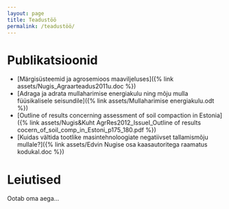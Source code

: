 ```yaml
---
layout: page
title: Teadustöö
permalink: /teadustöö/
---
```


Publikatsioonid
===============

* [Märgisüsteemid ja agrosemioos maaviljeluses]({% link assets/Nugis_Agraarteadus2011u.doc %})
* [Adraga ja adrata mullaharimise energiakulu ning mõju mulla füüsikalisele seisundile]({% link assets/Mullaharimise energiakulu.odt %})
* [Outline of results concerning assessment of soil compaction in Estonia]({% link assets/Nugis&Kuht AgrRes2012_IssueI_Outline of results cocern_of_soil_comp_in_Estoni_p175_180.pdf %})
* [Kuidas vältida tootlike masintehnoloogiate negatiivset tallamismõju mullale?]({% link assets/Edvin Nugise osa kaasautoritega raamatus kodukal.doc %})


Leiutised
=========

Ootab oma aega...